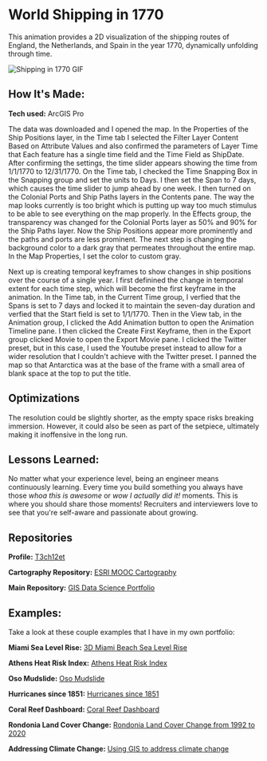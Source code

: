 # World Shipping in 1770
This animation provides a 2D visualization of the shipping routes of England, the Netherlands, and Spain in the year 1770, dynamically unfolding through time.

<img src="./ShippingIn1770_gif_640x720p(3).gif" img alt = "Shipping in 1770 GIF"/>

## How It's Made:

**Tech used:** ArcGIS Pro

The data was downloaded and I opened the map. In the Properties of the Ship Positions layer, in the Time tab I selected the Filter Layer Content Based on Attribute Values and also confirmed the parameters of Layer Time that Each feature has a single time field and the Time Field as ShipDate. After confirming the settings, the time slider appears showing the time from 1/1/1770 to 12/31/1770. On the Time tab, I checked the Time Snapping Box in the Snapping group and set the units to Days. I then set the Span to 7 days, which causes the time slider to jump ahead by one week. I then turned on the Colonial Ports and Ship Paths layers in the Contents pane. The way the map looks currently is too bright which is putting up way too much stimulus to be able to see everything on the map properly. In the Effects group, the transparency was changed for the Colonial Ports layer as 50% and 90% for the Ship Paths layer. Now the Ship Positions appear more prominently and the paths and ports are less prominent. The next step is changing the background color to a dark gray that permeates throughout the entire map. In the Map Properties, I set the color to custom gray.

Next up is creating temporal keyframes to show changes in ship positions over the course of a single year. I first definined the change in temporal extent for each time step, which will become the first keyframe in the animation. In the Time tab, in the Current Time group, I verfied that the Spans is set to 7 days and locked it to maintain the seven-day duration and verfied that the Start field is set to 1/1/1770. Then in the View tab, in the Animation group, I clicked the Add Animation button to open the Animation Timeline pane. I then clicked the Create First Keyframe, then in the Export group clicked Movie to open the Export Movie pane. I clicked the Twitter preset, but in this case, I used the Youtube preset instead to allow for a wider resolution that I couldn't achieve with the Twitter preset. I panned the map so that Antarctica was at the base of the frame with a small area of blank space at the top to put the title.

## Optimizations

The resolution could be slightly shorter, as the empty space risks breaking immersion. However, it could also be seen as part of the setpiece, ultimately making it inoffensive in the long run.

## Lessons Learned:

No matter what your experience level, being an engineer means continuously learning. Every time you build something you always have those *whoa this is awesome* or *wow I actually did it!* moments. This is where you should share those moments! Recruiters and interviewers love to see that you're self-aware and passionate about growing.

## Repositories
**Profile:** [T3ch12et](https://github.com/T3ch12et)

**Cartography Repository:** [ESRI MOOC Cartography](https://github.com/T3ch12et/GIS-Data-Science-Portfolio/tree/main/ESRI-MOOC-Cartography)

**Main Repository:** [GIS Data Science Portfolio](https://github.com/T3ch12et/GIS-Data-Science-Portfolio)

## Examples:
Take a look at these couple examples that I have in my own portfolio:

**Miami Sea Level Rise:** [3D Miami Beach Sea Level Rise](https://github.com/T3ch12et/GIS-Data-Science-Portfolio/tree/main/ESRI-MOOC-GIS-for-Climate-Action/3D-Miami-Beach-Sea-Level-Rise) 

**Athens Heat Risk Index:** [Athens Heat Risk Index](https://github.com/T3ch12et/GIS-Data-Science-Portfolio/tree/main/ESRI-MOOC-GIS-for-Climate-Action/Athens-Heat-Risk-Index) 

**Oso Mudslide:** [Oso Mudslide](https://github.com/T3ch12et/GIS-Data-Science-Portfolio/tree/main/ESRI-MOOC-Cartography/Oso-Mudslide) 

**Hurricanes since 1851:** [Hurricanes since 1851](https://github.com/T3ch12et/GIS-Data-Science-Portfolio/tree/main/ESRI-MOOC-Cartography/Hurricanes-since-1851) 

**Coral Reef Dashboard:** [Coral Reef Dashboard](https://github.com/T3ch12et/GIS-Data-Science-Portfolio/tree/main/ESRI-MOOC-GIS-for-Climate-Action/Coral-Reef-Dashboard)

**Rondonia Land Cover Change:** [Rondonia Land Cover Change from 1992 to 2020](https://github.com/T3ch12et/GIS-Data-Science-Portfolio/tree/main/ESRI-MOOC-GIS-for-Climate-Action/Rondonia-Land-Cover-Change)

**Addressing Climate Change:** [Using GIS to address climate change](https://github.com/T3ch12et/GIS-Data-Science-Portfolio/blob/main/ESRI-MOOC-GIS-for-Climate-Action/Addressing-Climate-Change/README.md)
